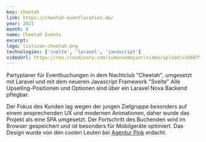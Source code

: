 ```yaml
---
key: cheetah
link: https://cheetah-eventlocation.de/
year: 2021
month: 8
name: Cheetah Events
excerpt:
logo: listicon-cheetah.png
technologies: ['svelte', 'laravel', 'javascript']
videoUrl: https://res.cloudinary.com/simonvomeyser/video/upload/v1660753829/videos-simonvomeyser.de/cheetah.mp4
---
```


Partyplaner für Eventbuchungen in dem Nachtclub "Cheetah", umgesetzt mit Laravel und mit dem neueren Javascript Framework "Svelte" Alle Upselling-Positionen und Optionen sind über ein Laravel Nova Backend pflegbar.

Der Fokus des Kunden lag wegen der jungen Zielgruppe besonders auf einem ansprechenden UX und modernen Animationen, daher wurde das Projekt als eine SPA umgesetzt. Der Fortschritt des Buchenden wird im Browser gespeichert und ist besonders für Mobilgeräte optimiert. Das Design wurde von den coolen Leuten bei <a href="https://agentur.pink" target="_blank" rel="noopener noreferrer">Agentur Pink</a> erdacht.

